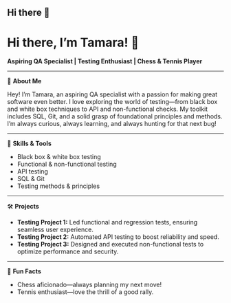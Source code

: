 ## Hi there 👋

# Hi there, I’m Tamara! 👋

**Aspiring QA Specialist | Testing Enthusiast | Chess & Tennis Player**

---

🌟 **About Me**

Hey! I’m Tamara, an aspiring QA specialist with a passion for making great software even better. I love exploring the world of testing—from black box and white box techniques to API and non-functional checks. My toolkit includes SQL, Git, and a solid grasp of foundational principles and methods. I’m always curious, always learning, and always hunting for that next bug!

---

🧰 **Skills & Tools**

- Black box & white box testing
- Functional & non-functional testing
- API testing
- SQL & Git
- Testing methods & principles

---

🛠️ **Projects**

- **Testing Project 1:** Led functional and regression tests, ensuring seamless user experience.
- **Testing Project 2:** Automated API testing to boost reliability and speed.
- **Testing Project 3:** Designed and executed non-functional tests to optimize performance and security.

---

🎯 **Fun Facts**

- Chess aficionado—always planning my next move!
- Tennis enthusiast—love the thrill of a good rally.


